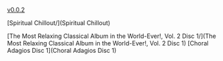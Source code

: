 [v0.0.2](https://github.com/littleflute/Music-for-Relaxation/edit/master/README.md)

[Spiritual Chillout/](Spiritual Chillout)

[The Most Relaxing Classical Album in the World-Ever!, Vol. 2 Disc 1/](The Most Relaxing Classical Album in the World-Ever!, Vol. 2 Disc 1)
[Choral Adagios Disc 1](Choral Adagios Disc 1)

